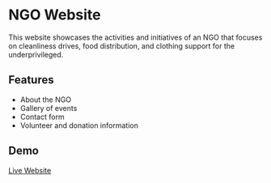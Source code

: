 # NGO Website

This website showcases the activities and initiatives of an NGO that focuses on cleanliness drives, food distribution, and clothing support for the underprivileged.

## Features
- About the NGO
- Gallery of events
- Contact form
- Volunteer and donation information

## Demo
[Live Website](https://archanadevmorari.github.io/NGO_website/)
